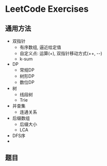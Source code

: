 # LeetCode Exercises



## 通用方法

* 双指针
  * 有序数组, 逼近给定值
  * 自定义点: 运算(+), 双指针移动方式(++, --)
  * k-sum
* DP
  * 常规DP
  * 树形DP
  * 数位DP
* 树
  * 线段树
  * Trie
* 并查集
  * 连通关系
* 后缀数组
  * 后缀大小
  * LCA
* DFS序
* 



## 题目



